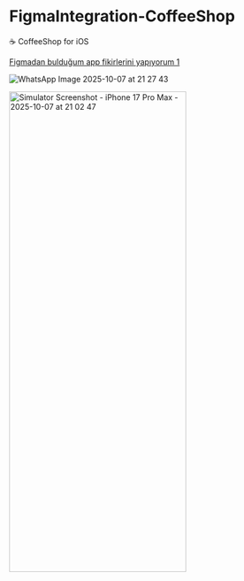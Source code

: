 # FigmaIntegration-CoffeeShop
☕️ CoffeeShop for iOS 


[Figmadan bulduğum app fikirlerini yapıyorum 1
](https://www.figma.com/design/we4NFTS01AZBJgbj9UTG0k/Coffee-Shop-Mobile-App-Design--Community-?node-id=0-1&p=f&t=vGbROQTgf4QZmypE-0)


![WhatsApp Image 2025-10-07 at 21 27 43](https://github.com/user-attachments/assets/d018baf7-172c-4c81-a9fd-514a2e5c5de9)


<img width="320" height="868" alt="Simulator Screenshot - iPhone 17 Pro Max - 2025-10-07 at 21 02 47" src="https://github.com/user-attachments/assets/fd7c6413-6c40-4780-9cf0-7343cd7a1b08" />


